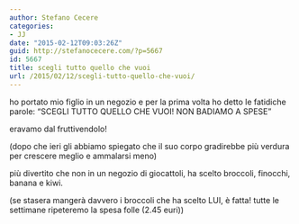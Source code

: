 ```yaml
---
author: Stefano Cecere
categories:
- JJ
date: "2015-02-12T09:03:26Z"
guid: http://stefanocecere.com/?p=5667
id: 5667
title: scegli tutto quello che vuoi
url: /2015/02/12/scegli-tutto-quello-che-vuoi/
---
```


ho portato mio figlio in un negozio e per la prima volta ho detto le fatidiche parole: &#8220;SCEGLI TUTTO QUELLO CHE VUOI! NON BADIAMO A SPESE&#8221;

eravamo dal fruttivendolo!
  
(dopo che ieri gli abbiamo spiegato che il suo corpo gradirebbe più verdura per crescere meglio e ammalarsi meno)

<div class="text_exposed_show">
  <p>
    più divertito che non in un negozio di giocattoli, ha scelto broccoli, finocchi, banana e kiwi.
  </p>
  
  <p>
    (se stasera mangerà davvero i broccoli che ha scelto LUI, è fatta! tutte le settimane ripeteremo la spesa folle (2.45 euri))
  </p>
</div>